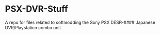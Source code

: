 # PSX-DVR-Stuff
A repo for files related to softmodding the Sony PSX DESR-#### Japanese DVR/Playstation combo unit
